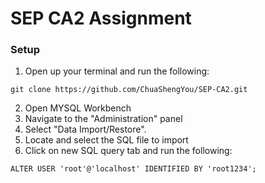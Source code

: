 # SEP CA2 Assignment
### Setup
1. Open up your terminal and run the following:
```
git clone https://github.com/ChuaShengYou/SEP-CA2.git
```
2. Open MYSQL Workbench
3. Navigate to the "Administration" panel
4. Select "Data Import/Restore".
5. Locate and select the SQL file to import
6. Click on new SQL query tab and run the following:
```
ALTER USER 'root'@'localhost' IDENTIFIED BY 'root1234';
```
